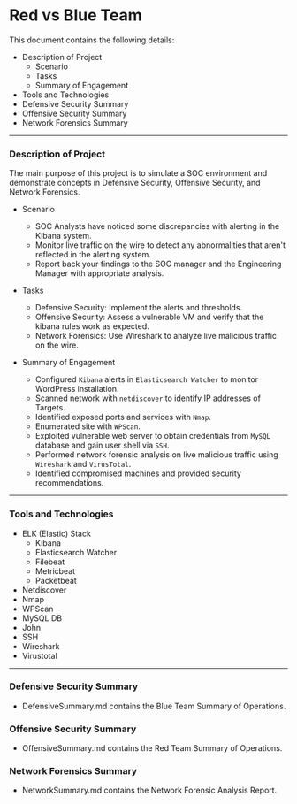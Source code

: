 # Red vs Blue Team

This document contains the following details:
- Description of Project
  - Scenario
  - Tasks
  - Summary of Engagement
- Tools and Technologies
- Defensive Security Summary
- Offensive Security Summary
- Network Forensics Summary

---

### Description of Project

The main purpose of this project is to simulate a SOC environment and demonstrate concepts in Defensive Security, Offensive Security, and Network Forensics.

  - Scenario
    - SOC Analysts have noticed some discrepancies with alerting in the Kibana system.
    - Monitor live traffic on the wire to detect any abnormalities that aren't reflected in the alerting system.
    - Report back your findings to the SOC manager and the Engineering Manager with appropriate analysis.

  - Tasks
    - Defensive Security: Implement the alerts and thresholds.
    - Offensive Security: Assess a vulnerable VM and verify that the kibana rules work as expected.
    - Network Forensics: Use Wireshark to analyze live malicious traffic on the wire.

  - Summary of Engagement
    - Configured `Kibana` alerts in `Elasticsearch Watcher` to monitor WordPress installation.
    - Scanned network with `netdiscover` to identify IP addresses of Targets.
    - Identified exposed ports and services with `Nmap`.
    - Enumerated site with `WPScan`.
    - Exploited vulnerable web server to obtain credentials from `MySQL` database and gain user shell via `SSH`.
    - Performed network forensic analysis on live malicious traffic using `Wireshark` and `VirusTotal`.
    - Identified compromised machines and provided security recommendations.

---

### Tools and Technologies

- ELK (Elastic) Stack
  - Kibana
  - Elasticsearch Watcher
  - Filebeat
  - Metricbeat
  - Packetbeat
- Netdiscover
- Nmap
- WPScan
- MySQL DB
- John
- SSH
- Wireshark
- Virustotal

---

### Defensive Security Summary

  - DefensiveSummary.md contains the Blue Team Summary of Operations.

### Offensive Security Summary

  - OffensiveSummary.md contains the Red Team Summary of Operations.

### Network Forensics Summary

  - NetworkSummary.md contains the Network Forensic Analysis Report.